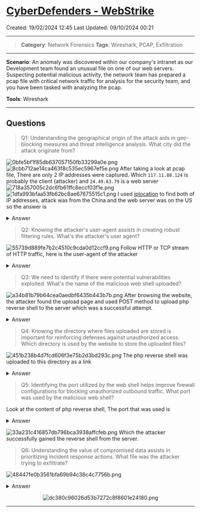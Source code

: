 # [CyberDefenders - WebStrike](https://cyberdefenders.org/blueteam-ctf-challenges/webstrike/)
Created: 19/02/2024 12:45
Last Updated: 09/10/2024 00:21
* * *
>**Category**: Network Forensics
>**Tags**: Wireshark, PCAP, Exfiltration
* * *
**Scenario**: An anomaly was discovered within our company's intranet as our Development team found an unusual file on one of our web servers. Suspecting potential malicious activity, the network team has prepared a pcap file with critical network traffic for analysis for the security team, and you have been tasked with analyzing the pcap.

**Tools**: Wireshark
* * *
## Questions
> Q1: Understanding the geographical origin of the attack aids in geo-blocking measures and threat intelligence analysis. What city did the attack originate from?

![0bfe5bf1f85db637057150fb33299a0e.png](../../_resources/0bfe5bf1f85db637057150fb33299a0e.png)
![8cbb712ae14ca463f8c535ec5967ef5e.png](../../_resources/8cbb712ae14ca463f8c535ec5967ef5e.png)
After taking a look at pcap file, There are only 2 IP addresses were captured.
Which `117.11.88.124` is probably the client (attacker) and `24.49.63.79` is a web server
![718a357005c2dc6fb61ffc8eccf03f1e.png](../../_resources/718a357005c2dc6fb61ffc8eccf03f1e.png)
![1dfa993bfaa53fb62bc8ae67675515c1.png](../../_resources/1dfa993bfaa53fb62bc8ae67675515c1.png)
I used [iplocation](https://www.iplocation.net/ip-lookup) to find both of IP addresses, attack was from the China and the web server was on the US so the answer is
<details>
  <summary>Answer</summary>
<pre><code>Tianjin</code></pre>
</details>

> Q2: Knowing the attacker's user-agent assists in creating robust filtering rules. What's the attacker's user agent?

![55739d889fe7b2c4510c9cda0d12ccf9.png](../../_resources/55739d889fe7b2c4510c9cda0d12ccf9.png)
Follow HTTP or TCP stream of HTTP traffic, here is the user-agent of the attacker

<details>
  <summary>Answer</summary>
<pre><code>Mozilla/5.0 (X11; Linux x86_64; rv:109.0) Gecko/20100101 Firefox/115.0</code></pre>
</details>

> Q3: We need to identify if there were potential vulnerabilities exploited. What's the name of the malicious web shell uploaded?

![a34b81b79b64cea0aedbf6435b443b7b.png](../../_resources/a34b81b79b64cea0aedbf6435b443b7b.png)
After browsing the website, the attacker found the upload page and used POST method to upload php reverse shell to the server which was a successful attempt.

<details>
  <summary>Answer</summary>
<pre><code>image.jpg.php</code></pre>
</details>

> Q4: Knowing the directory where files uploaded are stored is important for reinforcing defenses against unauthorized access. Which directory is used by the website to store the uploaded files?

![451b238b4d7fcd606f3e75b2d3bd293c.png](../../_resources/451b238b4d7fcd606f3e75b2d3bd293c.png)
The php reverse shell was uploaded to this directory as a link

<details>
  <summary>Answer</summary>
<pre><code>/reviews/uploads/</code></pre>
</details>

> Q5: Identifying the port utilized by the web shell helps improve firewall configurations for blocking unauthorized outbound traffic. What port was used by the malicious web shell?

Look at the content of php reverse shell, The port that was used is

<details>
  <summary>Answer</summary>
<pre><code>8080</code></pre>
</details>

![33a231c416857db796bca3938affcfeb.png](../../_resources/33a231c416857db796bca3938affcfeb.png)
Which the attacker successfully gained the reverse shell from the server.

> Q6: Understanding the value of compromised data assists in prioritizing incident response actions. What file was the attacker trying to exfiltrate?

![48447fe0b3561bfa69b94c38c4c7756b.png](../../_resources/48447fe0b3561bfa69b94c38c4c7756b.png)
<details>
  <summary>Answer</summary>
<pre><code>passwd</code></pre>
</details>

<div align=center>

![dc380c96026d53b7272c8f8601e24180.png](../../_resources/dc380c96026d53b7272c8f8601e24180.png)
</div>

* * *